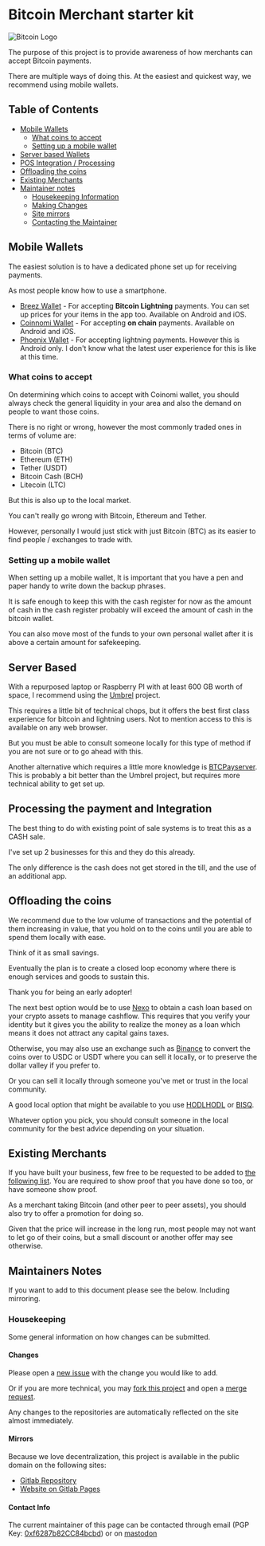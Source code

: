 # Bitcoin Merchant starter kit
![Bitcoin Logo](https://gitlab.com/nolim1t/bitcoin-merchant-starter-kit/-/raw/master/bitcoin-small.png)

The purpose of this project is to provide awareness of how merchants can accept Bitcoin payments.

There are multiple ways of doing this. At the easiest and quickest way, we recommend using mobile wallets.

## Table of Contents

* [Mobile Wallets](#mobile-wallets)
    * [What coins to accept](#what-coins-to-accept)
    * [Setting up a mobile wallet](#setting-up-a-mobile-wallet)
* [Server based Wallets](#server-based)
* [POS Integration / Processing](#processing-the-payment-and-integration)
* [Offloading the coins](#offloading-the-coins)
* [Existing Merchants](#existing-merchants)
* [Maintainer notes](#maintainers-notes)
    * [Housekeeping Information](#housekeeping)
    * [Making Changes](#changes)
    * [Site mirrors](#mirrors)
    * [Contacting the Maintainer](#contact-info)

## Mobile Wallets

The easiest solution is to have a dedicated phone set up for receiving payments.

As most people know how to use a smartphone.

* [Breez Wallet](https://breez.technology/) - For accepting **Bitcoin Lightning** payments. You can set up prices for your items in the app too. Available on Android and iOS.
* [Coinnomi Wallet](https://www.coinomi.com/en/) - For accepting **on chain** payments. Available on Android and iOS.
* [Phoenix Wallet](https://phoenix.acinq.co/) - For accepting lightning payments. However this is Android only. I don't know what the latest user experience for this is like at this time.

### What coins to accept

On determining which coins to accept with Coinomi wallet, you should always check the general liquidity in your area and also the demand on people to want those coins.

There is no right or wrong, however the most commonly traded ones in terms of volume are:

* Bitcoin (BTC)
* Ethereum (ETH)
* Tether (USDT)
* Bitcoin Cash (BCH)
* Litecoin (LTC)

But this is also up to the local market.

You can't really go wrong with Bitcoin, Ethereum and Tether.

However, personally I would just stick with just Bitcoin (BTC) as its easier to find people / exchanges to trade with.

### Setting up a mobile wallet

When setting up a mobile wallet, It is important that you have a pen and paper handy to write down the backup phrases.

It is safe enough to keep this with the cash register for now as the amount of cash in the cash register probably will exceed the amount of cash in the bitcoin wallet.

You can also move most of the funds to your own personal wallet after it is above a certain amount for safekeeping.

## Server Based

With a repurposed laptop or Raspberry PI with at least 600 GB worth of space, I recommend using the [Umbrel](https://getumbrel.com) project.

This requires a little bit of technical chops, but it offers the best first class experience for bitcoin and lightning users. Not to mention access to this is available on any web browser.

But you must be able to consult someone locally for this type of method if you are not sure or to go ahead with this.

Another alternative which requires a little more knowledge is [BTCPayserver](https://btcpayserver.org/). This is probably a bit better than the Umbrel project, but requires more technical ability to get set up.

## Processing the payment and Integration

The best thing to do with existing point of sale systems is to treat this as a CASH sale.

I've set up 2 businesses for this and they do this already.

The only difference is the cash does not get stored in the till, and the use of an additional app.

## Offloading the coins

We recommend due to the low volume of transactions and the potential of them increasing in value, that you hold on to the coins until you are able to spend them locally with ease.

Think of it as small savings.

Eventually the plan is to create a closed loop economy where there is enough services and goods to sustain this.

Thank you for being an early adopter!

The next best option would be to use [Nexo](https://nexo.io) to obtain a cash loan based on your crypto assets to manage cashflow. This requires that you verify your identity but it gives you the ability to realize the money as a loan which means it does not attract any capital gains taxes.

Otherwise, you may also use an exchange such as [Binance](https://binance.com/) to convert the coins over to USDC or USDT where you can sell it locally, or to preserve the dollar valley if you prefer to.

Or you can sell it locally through someone you've met or trust in the local community.

A good local option that might be available to you use [HODLHODL](https://hodlhodl.com/join/LTZA) or [BISQ](http://bisq.network/).

Whatever option you pick, you should consult someone in the local community for the best advice depending on your situation.

## Existing Merchants

If you have built your business, few free to be requested to be added to [the following list](https://gitlab.com/nolim1t/bitcoin-merchants). You are required to show proof that you have done so too, or have someone show proof.

As a merchant taking Bitcoin (and other peer to peer assets), you should also try to offer a promotion for doing so.

Given that the price will increase in the long run, most people may not want to let go of their coins, but a small discount or another offer may see otherwise.

## Maintainers Notes

If you want to add to this document please see the below. Including mirroring.

### Housekeeping

Some general information on how changes can be submitted.

#### Changes

Please open a [new issue](https://gitlab.com/nolim1t/bitcoin-merchant-starter-kit/-/issues/new) with the change you would like to add.

Or if you are more technical, you may [fork this project](https://gitlab.com/nolim1t/bitcoin-merchant-starter-kit/-/forks/new) and open a [merge request](https://gitlab.com/nolim1t/bitcoin-merchant-starter-kit/-/merge_requests/new).

Any changes to the repositories are automatically reflected on the site almost immediately.

#### Mirrors

Because we love decentralization, this project is available in the public domain on the following sites:

* [Gitlab Repository](https://gitlab.com/nolim1t/bitcoin-merchant-starter-kit)
* [Website on Gitlab Pages](https://nolim1t.gitlab.io/bitcoin-merchant-starter-kit/)

#### Contact Info

The current maintainer of this page can be contacted through email (PGP Key: [0xf6287b82CC84bcbd](https://keys.openpgp.org/search?q=f6287b82CC84bcbd)) or on [mastodon](https://social.nolim1t.co/@nolim1t)
